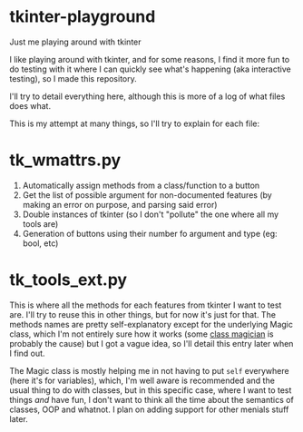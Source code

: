 # tkinter-playground
Just me playing around with tkinter

I like playing around with tkinter, and for some reasons, I find it more fun to do testing with it where I can quickly see what's happening (aka interactive testing), so I made this repository.

I'll try to detail everything here, although this is more of a log of what files does what.

This is my attempt at many things, so I'll try to explain for each file:

# tk_wmattrs.py

1. Automatically assign methods from a class/function to a button
2. Get the list of possible argument for non-documented features (by making an error on purpose, and parsing said error)
3. Double instances of tkinter (so I don't "pollute" the one where all my tools are)
4. Generation of buttons using their number fo argument and type (eg: bool, etc)

# tk_tools_ext.py

This is where all the methods for each features from tkinter I want to test are. I'll try to reuse this in other things, but for now it's just for that.
The methods names are pretty self-explanatory except for the underlying Magic class, which I'm not entirely sure how it works (some [class magician](https://github.com/Aran-Fey) is probably the cause) but I got a vague idea, so I'll detail this entry later when I find out.

The Magic class is mostly helping me in not having to put `self` everywhere (here it's for variables), which, I'm well aware is recommended and the usual thing to do with classes, but in this specific case, where I want to test things *and* have fun, I don't want to think all the time about the semantics of classes, OOP and whatnot. I plan on adding support for other menials stuff later.
